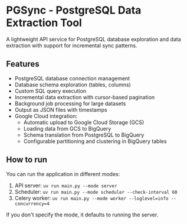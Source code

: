 # PGSync - PostgreSQL Data Extraction Tool

A lightweight API service for PostgreSQL database exploration and data extraction with support for incremental sync patterns.

## Features

- PostgreSQL database connection management
- Database schema exploration (tables, columns)
- Custom SQL query execution
- Incremental data extraction with cursor-based pagination
- Background job processing for large datasets
- Output as JSON files with timestamps
- Google Cloud integration:
  - Automatic upload to Google Cloud Storage (GCS)
  - Loading data from GCS to BigQuery
  - Schema translation from PostgreSQL to BigQuery
  - Configurable partitioning and clustering in BigQuery tables

## How to run
You can run the application in different modes:
1. API server: `uv run main.py --mode server`
2. Scheduler: `uv run main.py --mode scheduler --check-interval 60`
3. Celery worker: `uv run main.py --mode worker --loglevel=info --concurrency=4`

If you don't specify the mode, it defaults to running the server.

